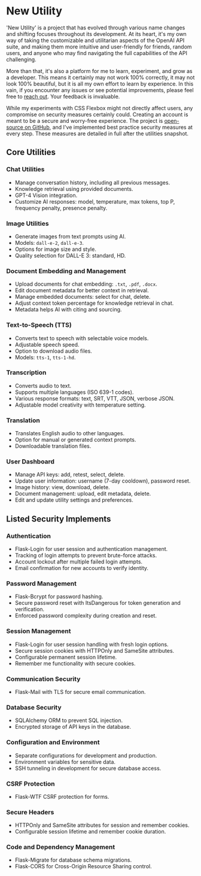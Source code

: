 # New Utility

'New Utility' is a project that has evolved through various name changes and shifting focuses throughout its development. At its heart, it's my own way of taking the customizable and utilitarian aspects of the OpenAI API suite, and making them more intuitive and user-friendly for friends, random users, and anyone who may find navigating the full capabilities of the API challenging. 

More than that, it's also a platform for me to learn, experiment, and grow as a developer. This means it certainly may not work 100% correctly, it may not look 100% beautiful, but it is all my own effort to learn by experience. In this vain, if you encounter any issues or see potential improvements, please feel free to [reach out](https://rawcsav.com/contact.html). Your feedback is invaluable.

While my experiments with CSS Flexbox might not directly affect users, any compromise on security measures certainly could. Creating an account is meant to be a secure and worry-free experience. The project is [open-source on GitHub](https://github.com/rawcsav/AIUtilsFlask), and I've implemented best practice security measures at every step. These measures are detailed in full after the utilities snapshot.

## Core Utilities

### Chat Utilities
- Manage conversation history, including all previous messages.
- Knowledge retrieval using provided documents.
- GPT-4 Vision integration.
- Customize AI responses: model, temperature, max tokens, top P, frequency penalty, presence penalty.


### Image Utilities
- Generate images from text prompts using AI.
- Models: `dall-e-2`, `dall-e-3`.
- Options for image size and style.
- Quality selection for DALL-E 3: standard, HD.

### Document Embedding and Management
- Upload documents for chat embedding: `.txt`, `.pdf`, `.docx`.
- Edit document metadata for better context in retrieval.
- Manage embedded documents: select for chat, delete.
- Adjust context token percentage for knowledge retrieval in chat.
- Metadata helps AI with citing and sourcing.

### Text-to-Speech (TTS)
- Converts text to speech with selectable voice models.
- Adjustable speech speed.
- Option to download audio files.
- Models: `tts-1`, `tts-1-hd`.

### Transcription
- Converts audio to text.
- Supports multiple languages (ISO 639-1 codes).
- Various response formats: text, SRT, VTT, JSON, verbose JSON.
- Adjustable model creativity with temperature setting.

### Translation
- Translates English audio to other languages.
- Option for manual or generated context prompts.
- Downloadable translation files.

### User Dashboard
- Manage API keys: add, retest, select, delete.
- Update user information: username (7-day cooldown), password reset.
- Image history: view, download, delete.
- Document management: upload, edit metadata, delete.
- Edit and update utility settings and preferences.

## Listed Security Implements

### Authentication
- Flask-Login for user session and authentication management.
- Tracking of login attempts to prevent brute-force attacks.
- Account lockout after multiple failed login attempts.
- Email confirmation for new accounts to verify identity.

### Password Management
- Flask-Bcrypt for password hashing.
- Secure password reset with ItsDangerous for token generation and verification.
- Enforced password complexity during creation and reset.

### Session Management
- Flask-Login for user session handling with fresh login options.
- Secure session cookies with HTTPOnly and SameSite attributes.
- Configurable permanent session lifetime.
- Remember me functionality with secure cookies.

### Communication Security
- Flask-Mail with TLS for secure email communication.

### Database Security
- SQLAlchemy ORM to prevent SQL injection.
- Encrypted storage of API keys in the database.

### Configuration and Environment
- Separate configurations for development and production.
- Environment variables for sensitive data.
- SSH tunneling in development for secure database access.

### CSRF Protection
- Flask-WTF CSRF protection for forms.

### Secure Headers
- HTTPOnly and SameSite attributes for session and remember cookies.
- Configurable session lifetime and remember cookie duration.

### Code and Dependency Management
- Flask-Migrate for database schema migrations.
- Flask-CORS for Cross-Origin Resource Sharing control.